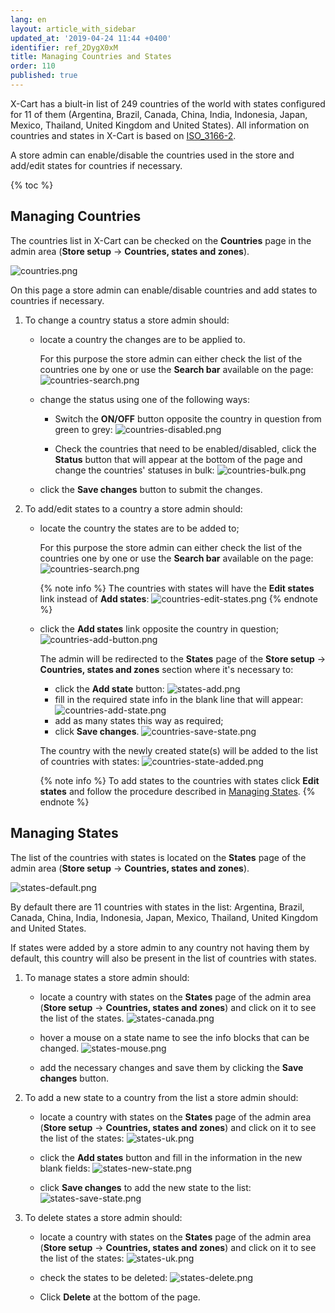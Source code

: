 ```yaml
---
lang: en
layout: article_with_sidebar
updated_at: '2019-04-24 11:44 +0400'
identifier: ref_2DygX0xM
title: Managing Countries and States
order: 110
published: true
---
```

X-Cart has a biult-in list of 249 countries of the world with states configured for 11 of them (Argentina, Brazil, Canada, China, India, Indonesia, Japan, Mexico, Thailand, United Kingdom and United States). All information on countries and states in X-Cart is based on [ISO_3166-2](https://en.wikipedia.org/wiki/ISO_3166-2 "Managing Countries and States").

A store admin can enable/disable the countries used in the store and add/edit states for countries if necessary.

{% toc %}

## Managing Countries

The countries list in X-Cart can be checked on the **Countries** page in the admin area (**Store setup** -> **Countries, states and zones**).

![countries.png]({{site.baseurl}}/attachments/ref_2DygX0xM/countries.png)

On this page a store admin can enable/disable countries and add states to countries if necessary.

1. To change a country status a store admin should:

   * locate a country the changes are to be applied to.
     
     For this purpose the store admin can either check the list of the countries one by one or use the **Search bar** available on the page:
     ![countries-search.png]({{site.baseurl}}/attachments/ref_2DygX0xM/countries-search.png)

   * change the status using one of the following ways: 
     * Switch the **ON/OFF** button opposite the country in question from green to grey:
       ![countries-disabled.png]({{site.baseurl}}/attachments/ref_2DygX0xM/countries-disabled.png)
   
     * Check the countries that need to be enabled/disabled, click the **Status** button that will appear at the bottom of the page and change the countries' statuses in bulk:
       ![countries-bulk.png]({{site.baseurl}}/attachments/ref_2DygX0xM/countries-bulk.png)

   * click the **Save changes** button to submit the changes.

2. To add/edit states to a country a store admin should:

   * locate the country the states are to be added to;
     
     For this purpose the store admin can either check the list of the countries one by one or use the **Search bar** available on the page:
     ![countries-search.png]({{site.baseurl}}/attachments/ref_2DygX0xM/countries-search.png)
     
     {% note info %}
     The countries with states will have the **Edit states** link instead of **Add states**:
     ![countries-edit-states.png]({{site.baseurl}}/attachments/ref_2DygX0xM/countries-edit-states.png)
     {% endnote %}

   * click the **Add states** link opposite the country in question;
     ![countries-add-button.png]({{site.baseurl}}/attachments/ref_2DygX0xM/countries-add-button.png)

     The admin will be redirected to the **States** page of the **Store setup** -> **Countries, states and zones** section where it's necessary to: 
     * click the **Add state** button:
       ![states-add.png]({{site.baseurl}}/attachments/ref_2DygX0xM/states-add.png)
     * fill in the required state info in the blank line that will appear:
       ![countries-add-state.png]({{site.baseurl}}/attachments/ref_2DygX0xM/countries-add-state.png)
     * add as many states this way as required;
     * click **Save changes**.
       ![countries-save-state.png]({{site.baseurl}}/attachments/ref_2DygX0xM/countries-save-state.png)

     
     The country with the newly created state(s) will be added to the list of countries with states:
     ![countries-state-added.png]({{site.baseurl}}/attachments/ref_2DygX0xM/countries-state-added.png)

     
     {% note info %}
     To add states to the countries with states click **Edit states** and follow the procedure described in [Managing States](https://kb.x-cart.com/countries__states_and_zones/countries_states.html#managing-states "Managing Countries and States").
     {% endnote %}

## Managing States

The list of the countries with states is located on the **States** page of the admin area (**Store setup** -> **Countries, states and zones**). 

![states-default.png]({{site.baseurl}}/attachments/ref_2DygX0xM/states-default.png)

By default there are 11 countries with states in the list: Argentina, Brazil, Canada, China, India, Indonesia, Japan, Mexico, Thailand, United Kingdom and United States.

If states were added by a store admin to any country not having them by default, this country will also be present in the list of countries with states.

1. To manage states a store admin should:

   * locate a country with states on the **States** page of the admin area (**Store setup** -> **Countries, states and zones**) and click on it to see the list of the states.
     ![states-canada.png]({{site.baseurl}}/attachments/ref_2DygX0xM/states-canada.png)

   * hover a mouse on a state name to see the info blocks that can be changed.
     ![states-mouse.png]({{site.baseurl}}/attachments/ref_2DygX0xM/states-mouse.png)

   * add the necessary changes and save them by clicking the **Save changes** button.

2. To add a new state to a country from the list a store admin should:

   * locate a country with states on the **States** page of the admin area (**Store setup** -> **Countries, states and zones**) and click on it to see the list of the states:
     ![states-uk.png]({{site.baseurl}}/attachments/ref_2DygX0xM/states-uk.png)

   * click the **Add states** button and fill in the information in the new blank fields:
     ![states-new-state.png]({{site.baseurl}}/attachments/ref_2DygX0xM/states-new-state.png)

   * click **Save changes** to add the new state to the list:
     ![states-save-state.png]({{site.baseurl}}/attachments/ref_2DygX0xM/states-save-state.png)

3. To delete states a store admin should:

   * locate a country with states on the **States** page of the admin area (**Store setup** -> **Countries, states and zones**) and click on it to see the list of the states:
     ![states-uk.png]({{site.baseurl}}/attachments/ref_2DygX0xM/states-uk.png)
     
   * check the states to be deleted:
     ![states-delete.png]({{site.baseurl}}/attachments/ref_2DygX0xM/states-delete.png)
   
   * Click **Delete** at the bottom of the page.

